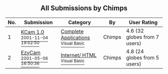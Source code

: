 ﻿<div align="center">

## All Submissions by Chimps

</div>

No.  | Submission | Category | By   | User Rating
---- | ---------- | -------- | ---- | -----------
1 | [KCam 1\.0<br /><sup>2001-11-04 19:02:50</sup>](https://github.com/Planet-Source-Code/chimps-kcam-1-0__1-28649) | [Complete Applications<br /><sup>Visual Basic</sup>](../ByCategory/complete-applications__1-27.md) | Chimps | 4.6 (32 globes from 7 users)
2 | [EzyCam<br /><sup>2001-05-06 16:50:36</sup>](https://github.com/Planet-Source-Code/chimps-ezycam__1-23008) | [Internet/ HTML<br /><sup>Visual Basic</sup>](../ByCategory/internet-html__1-34.md) | Chimps | 4.8 (24 globes from 5 users)
